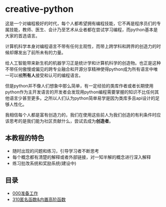 # creative-python

这是一个对编程极好的时代，每个人都希望拥有编程技能，它不再是程序员们的专属技能，教师、医生、会计乃至艺术从业者都在尝试学习编程，而python基本是大家的首选语言。

计算机科学本身对编程语言不带有任何主观性，而带上跨学科和跨界的创造力的时候却爆发出了前所未有的力量。

给人工智能带来新生机的机器学习正是统计学和计算机科学的创造物。也正是这种不带任何傲慢或偏见的跨专业融合和开源分享精神使得python成为所有语言中唯一可以被**所有人**接受和认可的编程语言。

但是python并不像人们想象中那么简单，有一定经验的类库作者或者长期使用python作为主开发语言的开发者会发现用python编程需要掌握的知识不比任何其他语言少甚至更多。之所以人们认为python简单易学是因为类库多且api设计的足够人性化。

我相信每个人都是富有创造力的，我们在使用这些前人为我们创造的有利条件时应该思考的是我们能为社区贡献什么，尝试去成为**创造者**。

## 本教程的特色

* 随时出现的问题和练习，引导学习者不断思考
* 每个概念都有清楚的解释或者外部链接，对一知半解的概念进行深入解释
* 练习批改系统和奖励系统(建设中)

<!-- ## 如何学习creative-python?

* 浏览器打开 https://github.com/nocmk2/creative-python 
* 找到你需要的 -->
<!-- * Fork ```creative-python``` 到你自己的仓库 -->
<!-- * git clone https://github.com/你的名字/creative-python -->
<!-- * 如果你还没有安装好python的开发环境请先阅读[000准备工作](https://github.com/nocmk2/creative-python/blob/master/000准备工作.md) -->


## 目录

* [000准备工作](https://github.com/nocmk2/creative-python/blob/master/000%E5%87%86%E5%A4%87%E5%B7%A5%E4%BD%9C.md)
* [310匿名函数&内置高阶函数](https://github.com/nocmk2/creative-python/blob/master/310匿名函数&内置高阶函数.md)